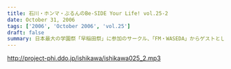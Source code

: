 ```yaml
---
title: 石川・ホンマ・ぶるんのBe-SIDE Your Life! vol.25-2
date: October 31, 2006
tags: ['2006', 'October 2006', 'vol.25']
draft: false
summary: 日本最大の学園祭「早稲田祭」に参加のサークル、「FM・WASEDA」からゲストとしてお呼びがかかった、我等がビーサイメンバー。さあリスナー諸氏っ！．．．特にお三方の動きのあるところを見たことがないチミは、行ってみることをオススメする。（というか来てねっ！お休みだし．．．）情報は番組冒頭とお知らせをチェックしてちょーだい！！NAMAE
---
```


http://project-phi.ddo.jp/ishikawa/ishikawa025_2.mp3